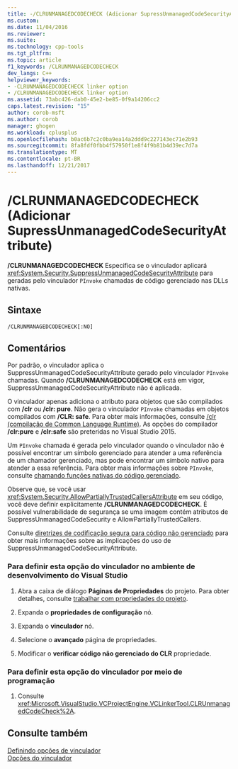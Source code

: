 ```yaml
---
title: -/CLRUNMANAGEDCODECHECK (Adicionar SupressUnmanagedCodeSecurityAttribute) | Microsoft Docs
ms.custom: 
ms.date: 11/04/2016
ms.reviewer: 
ms.suite: 
ms.technology: cpp-tools
ms.tgt_pltfrm: 
ms.topic: article
f1_keywords: /CLRUNMANAGEDCODECHECK
dev_langs: C++
helpviewer_keywords:
- -CLRUNMANAGEDCODECHECK linker option
- /CLRUNMANAGEDCODECHECK linker option
ms.assetid: 73abc426-dab0-45e2-be85-0f9a14206cc2
caps.latest.revision: "15"
author: corob-msft
ms.author: corob
manager: ghogen
ms.workload: cplusplus
ms.openlocfilehash: b0ac6b7c2c0ba9ea14a2ddd9c227143ec71e2b93
ms.sourcegitcommit: 8fa8fdf0fbb4f57950f1e8f4f9b81b4d39ec7d7a
ms.translationtype: MT
ms.contentlocale: pt-BR
ms.lasthandoff: 12/21/2017
---
```

# <a name="clrunmanagedcodecheck-add-supressunmanagedcodesecurityattribute"></a>/CLRUNMANAGEDCODECHECK (Adicionar SupressUnmanagedCodeSecurityAttribute)
**/CLRUNMANAGEDCODECHECK** Especifica se o vinculador aplicará <xref:System.Security.SuppressUnmanagedCodeSecurityAttribute> para geradas pelo vinculador `PInvoke` chamadas de código gerenciado nas DLLs nativas.  
  
## <a name="syntax"></a>Sintaxe  
  
```  
/CLRUNMANAGEDCODECHECK[:NO]  
```  
  
## <a name="remarks"></a>Comentários  
 Por padrão, o vinculador aplica o SuppressUnmanagedCodeSecurityAttribute gerado pelo vinculador `PInvoke` chamadas. Quando **/CLRUNMANAGEDCODECHECK** está em vigor, SuppressUnmanagedCodeSecurityAttribute não é aplicada.  
  
 O vinculador apenas adiciona o atributo para objetos que são compilados com **/clr** ou **/clr: pure**. Não gera o vinculador `PInvoke` chamadas em objetos compilados com **/CLR: safe**. Para obter mais informações, consulte [/clr (compilação de Common Language Runtime)](../../build/reference/clr-common-language-runtime-compilation.md). As opções do compilador **/clr:pure** e **/clr:safe** são preteridas no Visual Studio 2015.  
  
 Um `PInvoke` chamada é gerada pelo vinculador quando o vinculador não é possível encontrar um símbolo gerenciado para atender a uma referência de um chamador gerenciado, mas pode encontrar um símbolo nativo para atender a essa referência. Para obter mais informações sobre `PInvoke`, consulte [chamando funções nativas do código gerenciado](../../dotnet/calling-native-functions-from-managed-code.md).  
  
 Observe que, se você usar <xref:System.Security.AllowPartiallyTrustedCallersAttribute> em seu código, você deve definir explicitamente **/CLRUNMANAGEDCODECHECK**. É possível vulnerabilidade de segurança se uma imagem contém atributos de SuppressUnmanagedCodeSecurity e AllowPartiallyTrustedCallers.  
  
 Consulte [diretrizes de codificação segura para código não gerenciado](/dotnet/framework/security/secure-coding-guidelines-for-unmanaged-code) para obter mais informações sobre as implicações do uso de SuppressUnmanagedCodeSecurityAttribute.  
  
### <a name="to-set-this-linker-option-in-the-visual-studio-development-environment"></a>Para definir esta opção do vinculador no ambiente de desenvolvimento do Visual Studio  
  
1.  Abra a caixa de diálogo **Páginas de Propriedades** do projeto. Para obter detalhes, consulte [trabalhar com propriedades do projeto](../../ide/working-with-project-properties.md).  
  
2.  Expanda o **propriedades de configuração** nó.  
  
3.  Expanda o **vinculador** nó.  
  
4.  Selecione o **avançado** página de propriedades.  
  
5.  Modificar o **verificar código não gerenciado do CLR** propriedade.  
  
### <a name="to-set-this-linker-option-programmatically"></a>Para definir esta opção do vinculador por meio de programação  
  
1.  Consulte <xref:Microsoft.VisualStudio.VCProjectEngine.VCLinkerTool.CLRUnmanagedCodeCheck%2A>.  
  
## <a name="see-also"></a>Consulte também  
 [Definindo opções de vinculador](../../build/reference/setting-linker-options.md)   
 [Opções do vinculador](../../build/reference/linker-options.md)